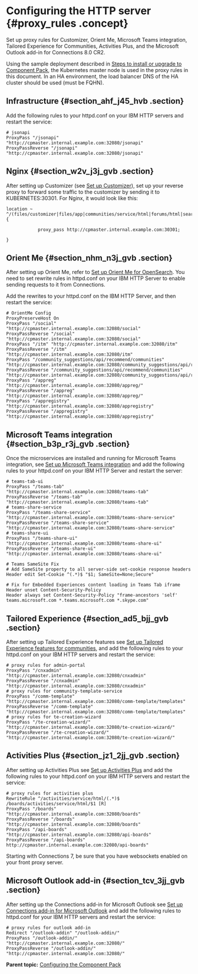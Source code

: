 # Configuring the HTTP server {#proxy_rules .concept}

Set up proxy rules for Customizer, Orient Me, Microsoft Teams integration, Tailored Experience for Communities, Activities Plus, and the Microsoft Outlook add-in for Connections 8.0 CR2.

Using the sample deployment described in [Steps to install or upgrade to Component Pack](cp_install_services_tasks.md#section_awd_rwp_tnb), the Kubernetes master node is used in the proxy rules in this document. In an HA environment, the load balancer DNS of the HA cluster should be used (must be FQHN).

## Infrastructure {#section_ahf_j45_hvb .section}

Add the following rules to your httpd.conf on your IBM HTTP servers and restart the service:

``` {#codeblock_jzt_5wk_gvb}
# jsonapi
ProxyPass "/jsonapi" "http://cpmaster.internal.example.com:32080/jsonapi"
ProxyPassReverse "/jsonapi" "http://cpmaster.internal.example.com:32080/jsonapi"
```

## Nginx {#section_w2v_j3j_gvb .section}

After setting up Customizer \(see [Set up Customizer](cp_install_services_tasks.md#section_n3c_xhj_dvb)\), set up your reverse proxy to forward some traffic to the customizer by sending it to KUBERNETES:30301. For Nginx, it would look like this:

``` {#codeblock_bbd_l3j_gvb}
location ~      ^/(files/customizer|files/app|communities/service/html|forums/html|search/web|homepage/web|social/home|mycontacts|wikis/home|blogs|news|activities/service/html|profiles/html|viewer)  { 

            proxy_pass http://cpmaster.internal.example.com:30301; 

}
```

## Orient Me {#section_nhm_n3j_gvb .section}

After setting up Orient Me, refer to [Set up Orient Me for OpenSearch](cp_install_services_tasks.md#orientme_os). You need to set rewrite rules in httpd.conf on your IBM HTTP Server to enable sending requests to it from Connections.

Add the rewrites to your httpd.conf on the IBM HTTP Server, and then restart the service:

``` {#codeblock_nvr_p3j_gvb}
# OrientMe Config 
ProxyPreserveHost On 
ProxyPass "/social" "http://cpmaster.internal.example.com:32080/social" 
ProxyPassReverse "/social" "http://cpmaster.internal.example.com:32080/social" 
ProxyPass "/itm" "http://cpmaster.internal.example.com:32080/itm" 
ProxyPassReverse "/itm" "http://cpmaster.internal.example.com:32080/itm" 
ProxyPass "/community_suggestions/api/recommend/communities" "http://cpmaster.internal.example.com:32080/community_suggestions/api/recommend/communities" 
ProxyPassReverse "/community_suggestions/api/recommend/communities" "http://cpmaster.internal.example.com:32080/community_suggestions/api/recommend/communities" 
ProxyPass "/appreg" "http://cpmaster.internal.example.com:32080/appreg/" 
ProxyPassReverse "/appreg" "http://cpmaster.internal.example.com:32080/appreg/" 
ProxyPass "/appregistry" "http://cpmaster.internal.example.com:32080/appregistry" 
ProxyPassReverse "/appregistry" "http://cpmaster.internal.example.com:32080/appregistry"
```

## Microsoft Teams integration {#section_b3p_r3j_gvb .section}

Once the microservices are installed and running for Microsoft Teams integration, see [Set up Microsoft Teams integration](cp_install_services_tasks.md#teams_integ) and add the following rules to your httpd.conf on your IBM HTTP Server and restart the server:

``` {#codeblock_ugh_53j_gvb}
# teams-tab-ui
ProxyPass "/teams-tab" "http://cpmaster.internal.example.com:32080/teams-tab" 
ProxyPassReverse "/teams-tab" "http://cpmaster.internal.example.com:32080/teams-tab"    
# teams-share-service 
ProxyPass "/teams-share-service" "http://cpmaster.internal.example.com:32080/teams-share-service" 
ProxyPassReverse "/teams-share-service" "http://cpmaster.internal.example.com:32080/teams-share-service"
# teams-share-ui 
ProxyPass "/teams-share-ui" "http://cpmaster.internal.example.com:32080/teams-share-ui" 
ProxyPassReverse "/teams-share-ui" "http://cpmaster.internal.example.com:32080/teams-share-ui"
```

``` {#codeblock_ufb_v3j_gvb}
# Teams SameSite Fix
# Add SameSite property to all server-side set-cookie response headers
Header edit Set-Cookie ^(.*)$ "$1; SameSite=None;Secure"
```

``` {#codeblock_bd4_v3j_gvb}
# Fix for Embedded Experiences content loading in Teams Tab iframe
Header unset Content-Security-Policy
Header always set Content-Security-Policy "frame-ancestors 'self' teams.microsoft.com *.teams.microsoft.com *.skype.com"
```

## Tailored Experience {#section_ad5_bjj_gvb .section}

After setting up Tailored Experience features see [Set up Tailored Experience features for communities](cp_install_services_tasks.md#comm_tailored), and add the following rules to your httpd.conf on your IBM HTTP servers and restart the service:

``` {#codeblock_ohb_djj_gvb}
# proxy rules for admin-portal
ProxyPass "/cnxadmin" "http://cpmaster.internal.example.com:32080/cnxadmin"  
ProxyPassReverse "/cnxadmin" "http://cpmaster.internal.example.com:32080/cnxadmin"
# proxy rules for community-template-service
ProxyPass "/comm-template" "http://cpmaster.internal.example.com:32080/comm-template/templates" 
ProxyPassReverse "/comm-template" "http://cpmaster.internal.example.com:32080/comm-template/templates"
# proxy rules for te-creation-wizard
ProxyPass "/te-creation-wizard/" "http://cpmaster.internal.example.com:32080/te-creation-wizard/" 
ProxyPassReverse "/te-creation-wizard/" "http://cpmaster.internal.example.com:32080/te-creation-wizard/"
```

## Activities Plus {#section_jz1_2jj_gvb .section}

After setting up Activities Plus see [Set up Activities Plus](cp_install_services_tasks.md#activities_plus) and add the following rules to your httpd.conf on your IBM HTTP servers and restart the service:

``` {#codeblock_q4b_fjj_gvb}
# proxy rules for activities plus 
RewriteRule ^/activities/service/html/(.*)$ /boards/activities/service/html/$1 [R] 
ProxyPass "/boards" "http://cpmaster.internal.example.com:32080/boards" 
ProxyPassReverse "/boards" "http://cpmaster.internal.example.com:32080/boards" 
ProxyPass "/api-boards" "http://cpmaster.internal.example.com:32080/api-boards" 
ProxyPassReverse "/api-boards" http://cpmaster.internal.example.com:32080/api-boards"
```

Starting with Connections 7, be sure that you have websockets enabled on your front proxy server.

## Microsoft Outlook add-in {#section_tcv_3jj_gvb .section}

After setting up the Connections add-in for Microsoft Outlook see [Set up Connections add-in for Microsoft Outlook](cp_install_services_tasks.md#ms_outlook_addin) and add the following rules to httpd.conf for your IBM HTTP servers and restart the service:

``` {#codeblock_ryx_jjj_gvb}
# proxy rules for outlook add-in
Redirect "/outlook-addin" "/outlook-addin/" 
ProxyPass "/outlook-addin/" "http://cpmaster.internal.example.com:32080/" 
ProxyPassReverse "/outlook-addin/" "http://cpmaster.internal.example.com:32080/"
```

**Parent topic:**  [Configuring the Component Pack](../install/cp_config_intro.md)

